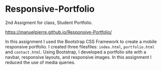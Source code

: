 # Responsive-Portfolio

2nd Assigment for class, Student Portfolio.

https://manuelpierre.github.io/Responsive-Portfolio/

In this assignment I used the Bootstrap CSS Framework to create a mobile responsive portfolio.  I created three filesfiles: `index.html`, `portfolio.html` and `contact.html`.  Using Bootstrap, I developed a portfolio site with a navbar, responsive layouts, and responsive images.  In this assignment I reduced the use of media queries.     

